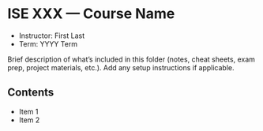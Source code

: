 # ISE XXX — Course Name

- Instructor: First Last
- Term: YYYY Term

Brief description of what’s included in this folder (notes, cheat sheets, exam prep, project materials, etc.). Add any setup instructions if applicable.

## Contents
- Item 1
- Item 2

